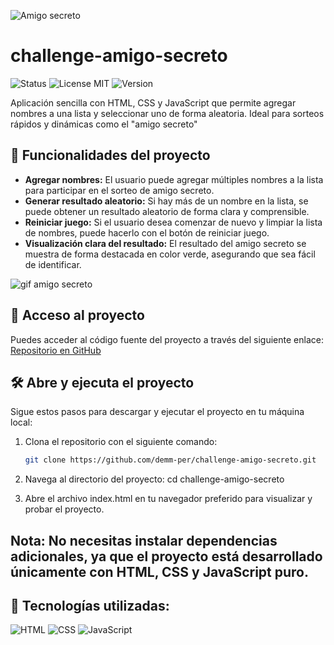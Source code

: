 ![Amigo secreto](https://github.com/user-attachments/assets/e5d5a578-b36e-4960-91b6-667ad5884131)
# challenge-amigo-secreto

![Status](https://img.shields.io/badge/Estado-Finalizado-green?style=for-the-badge)
![License MIT](https://img.shields.io/badge/Licencia-MIT-blue?style=for-the-badge)
![Version](https://img.shields.io/badge/Versión-1.0.0-blue?style=for-the-badge)

Aplicación sencilla con HTML, CSS y JavaScript que permite agregar nombres a una lista y seleccionar uno de forma aleatoria. Ideal para sorteos rápidos y dinámicas como el "amigo secreto"

## 🔨 Funcionalidades del proyecto

- **Agregar nombres:** El usuario puede agregar múltiples nombres a la lista para participar en el sorteo de amigo secreto.
- **Generar resultado aleatorio:** Si hay más de un nombre en la lista, se puede obtener un resultado aleatorio de forma clara y comprensible.
- **Reiniciar juego:** Si el usuario desea comenzar de nuevo y limpiar la lista de nombres, puede hacerlo con el botón de reiniciar juego.
- **Visualización clara del resultado:** El resultado del amigo secreto se muestra de forma destacada en color verde, asegurando que sea fácil de identificar.

![gif amigo secreto](https://github.com/user-attachments/assets/495d81ce-b548-494a-aafe-8a33df5af616)

## 📁 Acceso al proyecto

Puedes acceder al código fuente del proyecto a través del siguiente enlace:  
[Repositorio en GitHub](https://github.com/demm-per/challenge-amigo-secreto)

## 🛠️ Abre y ejecuta el proyecto

Sigue estos pasos para descargar y ejecutar el proyecto en tu máquina local:

1. Clona el repositorio con el siguiente comando:
   ```bash
   git clone https://github.com/demm-per/challenge-amigo-secreto.git

2. Navega al directorio del proyecto:
  cd challenge-amigo-secreto

3. Abre el archivo index.html en tu navegador preferido para visualizar y probar el proyecto.

## Nota: No necesitas instalar dependencias adicionales, ya que el proyecto está desarrollado únicamente con HTML, CSS y JavaScript puro.


## 🚀 Tecnologías utilizadas:
![HTML](https://img.shields.io/badge/HTML-E34F26?style=for-the-badge&logo=html5&logoColor=white)
![CSS](https://img.shields.io/badge/CSS-1572B6?style=for-the-badge&logo=css3&logoColor=white)
![JavaScript](https://img.shields.io/badge/JavaScript-F7DF1E?style=for-the-badge&logo=javascript&logoColor=black)
